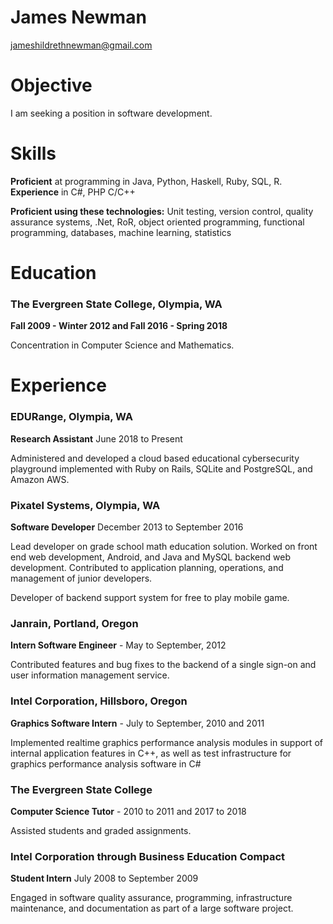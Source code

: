 # James Newman

jameshildrethnewman@gmail.com

# Objective

I am seeking a position in software development.

# Skills

**Proficient** at programming in Java, Python, Haskell, Ruby, SQL, R. **Experience** in C#, PHP C/C++

**Proficient using these technologies:** Unit testing, version control, quality assurance systems, .Net, RoR, object oriented  programming, functional programming, databases, machine learning, statistics

# Education

### The Evergreen State College, Olympia, WA

**Fall 2009 - Winter 2012 and Fall 2016 - Spring 2018**

Concentration in Computer Science and Mathematics.

# Experience

### EDURange, Olympia, WA
**Research Assistant** June 2018 to Present

Administered and developed a cloud based educational cybersecurity playground implemented with Ruby on Rails, SQLite and PostgreSQL, and Amazon AWS.

### Pixatel Systems, Olympia, WA
**Software Developer** December 2013 to September 2016

Lead developer on grade school math education solution. Worked on front end web development, Android, and Java and MySQL backend web development. Contributed to application planning, operations, and management of junior developers.

Developer of backend support system for free to play mobile game.

### Janrain, Portland, Oregon
**Intern Software Engineer** - May to September, 2012

Contributed features and bug fixes to the backend of a single sign-on and user information management service.

### Intel Corporation, Hillsboro, Oregon
**Graphics Software Intern** - July to September, 2010 and 2011

Implemented realtime graphics performance analysis modules in support of internal application features in C++, as well as test infrastructure for graphics performance analysis software in C#

### The Evergreen State College
**Computer Science Tutor** - 2010 to 2011 and 2017 to 2018

Assisted students and graded assignments.

### Intel Corporation through Business Education Compact
**Student Intern** July 2008 to September 2009

Engaged in software quality assurance, programming, infrastructure maintenance, and documentation as part of a large software project.
